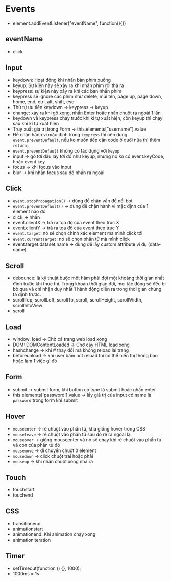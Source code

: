 # Events

- element.addEventListener("eventName", function(){})

## eventName

- click

## Input

- keydown: Hoạt động khi nhấn bàn phím xuống
- keyup: Sự kiện này sẽ xảy ra khi nhấn phím rồi thả ra
- keypress: sự kiện này xảy ra khi các bạn nhấn phím
- keypress sẽ ignore các phím như delete, mũi tên, page up, page down, home, end, ctrl, alt, shift, esc
- Thứ tự ưu tiên keydown -> keypress -> keyup
- change: xảy ra khi gõ xong, nhấn Enter hoặc nhấn chuột ra ngoài 1 lần
- keydown và keypress chạy trước khi kí tự xuất hiện, còn keyup thì chạy sau khi kí tự xuất hiện
- Truy xuất giá trị trong Form -> this.elements["username"].value
- Để chặn hành vi mặc định trong `keypress` thì nên dùng `event.preventDefault`, nếu ko muốn tiếp cận code ở dưới nữa thì thêm `return;`
- `event.preventDefault` không có tác dụng với `keyup`
- input -> gõ tới đâu lấy tới đó như keyup, nhưng nó ko có event.keyCode, hoặc event.key
- focus -> khi focus vào input
- blur -> khi nhấn focus sau đó nhấn ra ngoài

## Click

- `event.stopPropagation()` -> dùng để chặn vấn đề nổi bọt
- `event.preventDefault()` -> dùng để chặn hành vi mặc định của 1 element nào đó
- click -> nhấn
- event.clientX -> trả ra tọa độ của event theo trục X
- event.clientY -> trả ra tọa độ của event theo trục Y
- `event.target`: nó sẽ chọn chính xác element mà mình click tới
- `event.currentTarget`: nó sẽ chọn phần tử mà mình click
- event.target.dataset.name -> dùng để lấy custom attribute ví dụ (data-name)

## Scroll

- debounce: là kỹ thuật buộc một hàm phải đợi một khoảng thời gian nhất định trước khi thực thi. Trong khoản thời gian đợi, mọi tác động sẽ đều bị bỏ qua và chỉ nhận duy nhất 1 hành động diễn ra trong thời gian chúng ta định trước.
- scrollTop, scrollLeft, scrollTo, scroll, scrollHeight, scrollWidth, scrollIntoView
- scroll

## Load

- window: load -> Chờ cả trang web load xong
- DOM: DOMContentLoaded -> Chờ cây HTML load xong
- hashchange -> khi # thay đổi mà không reload lại trang
- beforeunload -> khi user bấm nút reload thì có thể hiển thị thông báo hoặc làm 1 việc gì đó

## Form

- submit -> submit form, khi button có type là submit hoặc nhấn enter
- this.elements['password'].value -> lấy giá trị của input có name là `password` trong form khi submit

## Hover

- `mouseenter` -> rê chuột vào phần tử, khá giống hover trong CSS
- `mouseleave` -> rê chuột vào phần tử sau đó rê ra ngoài lại
- `mouseover` -> giống mouseenter và nó sẽ chạy khi rê chuột vào phần tử và con của phần tử đó
- `mousemove` -> di chuyển chuột ở element
- `mousedown` -> click chuột trái hoặc phải
- `mouseup` -> khi nhấn chuột xong nhả ra

## Touch

- touchstart
- touchend

## CSS

- transitionend
- animationstart
- animationend: Khi animation chạy xong
- animationiteration

## Timer

- setTimeout(function () {}, 1000);
- 1000ms = 1s
